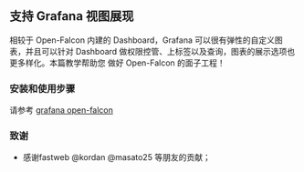 <!-- toc -->

## 支持 Grafana 视图展现

相较于 Open-Falcon 内建的 Dashboard，Grafana 可以很有弹性的自定义图表，并且可以针对 Dashboard 做权限控管、上标签以及查询，图表的展示选项也更多样化。本篇教学帮助您
做好 Open-Falcon 的面子工程！

### 安装和使用步骤

请参考 [grafana open-falcon](https://github.com/open-falcon/grafana-openfalcon-datasource)


### 致谢
- 感谢fastweb @kordan @masato25 等朋友的贡献； 
